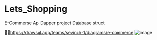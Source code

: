 # Lets_Shopping
E-Commerse Api  Dapper project
Database struct

📌🔗https://drawsql.app/teams/sevinch-1/diagrams/e-commerce
![image](https://github.com/najottalim-bootcamp/Lets_Shopping/assets/118399896/37d3bfbb-9ed4-4ebc-89b7-1b036d3044fe)


